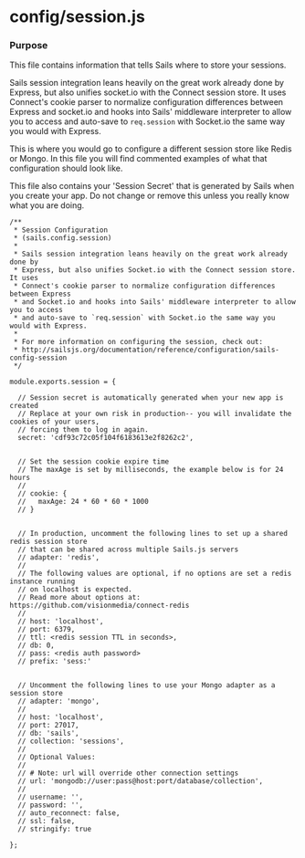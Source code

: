 # config/session.js
### Purpose
This file contains information that tells Sails where to store your sessions.

Sails session integration leans heavily on the great work already done by Express, but also unifies socket.io with the Connect session store. It uses Connect's cookie parser to normalize configuration differences between Express and socket.io and hooks into Sails' middleware interpreter to allow you to access and auto-save to `req.session` with Socket.io the same way you would with Express.

This is where you would go to configure a different session store like Redis or Mongo.  In this file you will find commented examples of what that configuration should look like.

This file also contains your 'Session Secret' that is generated by Sails when you create your app.  Do not change or remove this unless you really know what you are doing.


<docmeta name="displayName" value="session.js">

```
/**
 * Session Configuration
 * (sails.config.session)
 *
 * Sails session integration leans heavily on the great work already done by
 * Express, but also unifies Socket.io with the Connect session store. It uses
 * Connect's cookie parser to normalize configuration differences between Express
 * and Socket.io and hooks into Sails' middleware interpreter to allow you to access
 * and auto-save to `req.session` with Socket.io the same way you would with Express.
 *
 * For more information on configuring the session, check out:
 * http://sailsjs.org/documentation/reference/configuration/sails-config-session
 */

module.exports.session = {

  // Session secret is automatically generated when your new app is created
  // Replace at your own risk in production-- you will invalidate the cookies of your users,
  // forcing them to log in again.
  secret: 'cdf93c72c05f104f6183613e2f8262c2',


  // Set the session cookie expire time
  // The maxAge is set by milliseconds, the example below is for 24 hours
  //
  // cookie: {
  //   maxAge: 24 * 60 * 60 * 1000
  // }


  // In production, uncomment the following lines to set up a shared redis session store
  // that can be shared across multiple Sails.js servers
  // adapter: 'redis',
  //
  // The following values are optional, if no options are set a redis instance running
  // on localhost is expected.
  // Read more about options at: https://github.com/visionmedia/connect-redis
  //
  // host: 'localhost',
  // port: 6379,
  // ttl: <redis session TTL in seconds>,
  // db: 0,
  // pass: <redis auth password>
  // prefix: 'sess:'


  // Uncomment the following lines to use your Mongo adapter as a session store
  // adapter: 'mongo',
  //
  // host: 'localhost',
  // port: 27017,
  // db: 'sails',
  // collection: 'sessions',
  //
  // Optional Values:
  //
  // # Note: url will override other connection settings
  // url: 'mongodb://user:pass@host:port/database/collection',
  //
  // username: '',
  // password: '',
  // auto_reconnect: false,
  // ssl: false,
  // stringify: true

};

```
